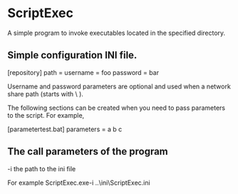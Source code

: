 ScriptExec
==========

A simple program to invoke executables located in the specified directory.

Simple configuration INI file.
------------------------------

[repository]
path =
username = foo
password = bar

Username and password parameters are optional and used when a network share path (starts with \ \).

The following sections can be created when you need to pass parameters to the script. For example,

[parametertest.bat]
parameters = a b c

The call parameters of the program
-----------------------------------

-i the path to the ini file

For example ScriptExec.exe-i \..\ini\ScriptExec.ini